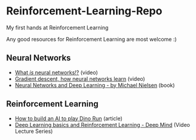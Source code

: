 # Reinforcement-Learning-Repo
My first hands at Reinforcement Learning

Any good resources for Reinforcement Learning are most welcome :)

## Neural Networks
- [What *is* neural networks!?](https://youtu.be/aircAruvnKk) (video)
- [Gradient descent, how neural networks learn](https://youtu.be/IHZwWFHWa-w) (video)
- [Neural Networks and Deep Learning - by Michael Nielsen](http://neuralnetworksanddeeplearning.com/) (book)

## Reinforcement Learning
- [How to build an AI to play Dino Run](https://medium.com/acing-ai/how-i-build-an-ai-to-play-dino-run-e37f37bdf153) (article)
- [Deep Learning basics and Reinforcement Learning - Deep Mind](https://www.youtube.com/playlist?list=PLqYmG7hTraZDNJre23vqCGIVpfZ_K2RZs) (Video Lecture Series)
